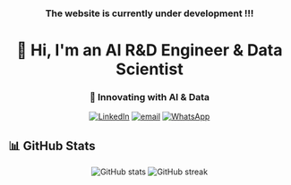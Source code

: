 <!-- Profile Header -->
<h3 align="center"> The website is currently under development !!! </h3>
<h1 align="center">👋 Hi, I'm an AI R&D Engineer & Data Scientist</h1>
<h3 align="center">🚀 Innovating with AI & Data</h3>

<p align="center">
  <a href="https://linkedin.com"><img src="https://img.shields.io/badge/LinkedIn-blue?logo=linkedin&logoColor=white" alt="LinkedIn"/></a>
  <a href="mailto:email@example.com"><img src="https://img.shields.io/badge/Email-D14836?logo=gmail&logoColor=white" alt="email"/></a>
  <a href="https://wa.me/"><img src="https://img.shields.io/badge/WhatsApp-25D366?logo=whatsapp&logoColor=white" alt="WhatsApp"/></a>
</p>

## 📊 GitHub Stats
<p align="center">
  <img src="https://github-readme-stats.vercel.app/api?username=warunasrinath&show_icons=true&theme=tokyonight" alt="GitHub stats"/>
  <img src="https://github-readme-streak-stats.herokuapp.com?user=warunasrinath&theme=tokyonight" alt="GitHub streak"/>
</p>
